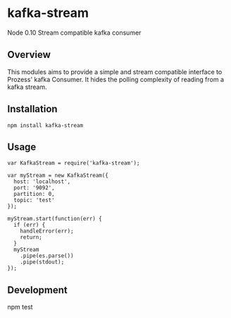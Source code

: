 # kafka-stream

Node 0.10 Stream compatible kafka consumer

## Overview

This modules aims to provide a simple and stream compatible interface to Prozess' kafka Consumer.
It hides the polling complexity of reading from a kafka stream.

## Installation

```
npm install kafka-stream
```

## Usage

```
var KafkaStream = require('kafka-stream');

var myStream = new KafkaStream({
  host: 'localhost',
  port: '9092',
  partition: 0,
  topic: 'test'
});

myStream.start(function(err) {
  if (err) {
    handleError(err);
    return;
  }
  myStream
    .pipe(es.parse())
    .pipe(stdout);
});

```

## Development

npm test
